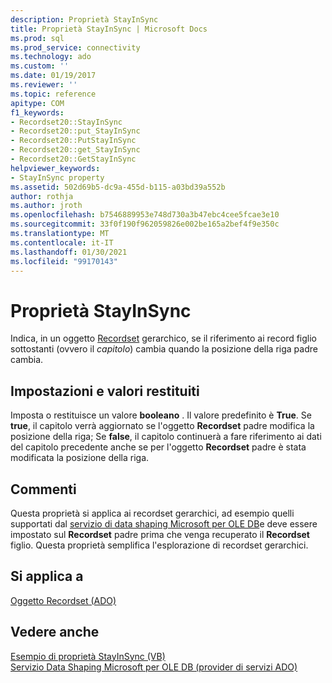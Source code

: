 ```yaml
---
description: Proprietà StayInSync
title: Proprietà StayInSync | Microsoft Docs
ms.prod: sql
ms.prod_service: connectivity
ms.technology: ado
ms.custom: ''
ms.date: 01/19/2017
ms.reviewer: ''
ms.topic: reference
apitype: COM
f1_keywords:
- Recordset20::StayInSync
- Recordset20::put_StayInSync
- Recordset20::PutStayInSync
- Recordset20::get_StayInSync
- Recordset20::GetStayInSync
helpviewer_keywords:
- StayInSync property
ms.assetid: 502d69b5-dc9a-455d-b115-a03bd39a552b
author: rothja
ms.author: jroth
ms.openlocfilehash: b7546889953e748d730a3b47ebc4cee5fcae3e10
ms.sourcegitcommit: 33f0f190f962059826e002be165a2bef4f9e350c
ms.translationtype: MT
ms.contentlocale: it-IT
ms.lasthandoff: 01/30/2021
ms.locfileid: "99170143"
---
```

# <a name="stayinsync-property"></a>Proprietà StayInSync
Indica, in un oggetto [Recordset](./recordset-object-ado.md) gerarchico, se il riferimento ai record figlio sottostanti (ovvero il *capitolo*) cambia quando la posizione della riga padre cambia.  
  
## <a name="settings-and-return-values"></a>Impostazioni e valori restituiti  
 Imposta o restituisce un valore **booleano** . Il valore predefinito è **True**. Se **true**, il capitolo verrà aggiornato se l'oggetto **Recordset** padre modifica la posizione della riga; Se **false**, il capitolo continuerà a fare riferimento ai dati del capitolo precedente anche se per l'oggetto **Recordset** padre è stata modificata la posizione della riga.  
  
## <a name="remarks"></a>Commenti  
 Questa proprietà si applica ai recordset gerarchici, ad esempio quelli supportati dal [servizio di data shaping Microsoft per OLE DB](../../guide/appendixes/microsoft-data-shaping-service-for-ole-db-ado-service-provider.md)e deve essere impostato sul **Recordset** padre prima che venga recuperato il **Recordset** figlio. Questa proprietà semplifica l'esplorazione di recordset gerarchici.  
  
## <a name="applies-to"></a>Si applica a  
 [Oggetto Recordset (ADO)](./recordset-object-ado.md)  
  
## <a name="see-also"></a>Vedere anche  
 [Esempio di proprietà StayInSync (VB)](./stayinsync-property-example-vb.md)   
 [Servizio Data Shaping Microsoft per OLE DB (provider di servizi ADO)](../../guide/appendixes/microsoft-data-shaping-service-for-ole-db-ado-service-provider.md)